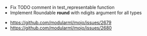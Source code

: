* Fix TODO comment in test_representable function
* Implement Roundable __round__ with ndigits argument for all types
- https://github.com/modularml/mojo/issues/2679
- https://github.com/modularml/mojo/issues/2680
